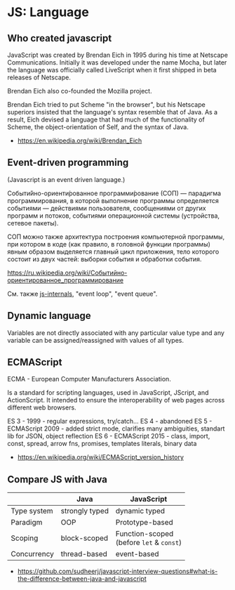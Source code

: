 # JS: Language

## Who created javascript

JavaScript was created by Brendan Eich in 1995 during his time at Netscape Communications. Initially it was developed under the name Mocha, but later the language was officially called LiveScript when it first shipped in beta releases of Netscape.

Brendan Eich also co-founded the Mozilla project.

Brendan Eich tried to put Scheme "in the browser", but his Netscape superiors insisted that the language's syntax resemble that of Java. As a result, Eich devised a language that had much of the functionality of Scheme, the object-orientation of Self, and the syntax of Java.

- https://en.wikipedia.org/wiki/Brendan_Eich

## Event-driven programming

(Javascript is an event driven language.)

Событи́йно-ориенти́рованное программи́рование (СОП) — парадигма программирования, в которой выполнение программы определяется событиями — действиями пользователя, сообщениями от других программ и потоков, событиями операционной системы (устройства, сетевое пакеты).

СОП можно также архитектура построения компьютерной программы, при котором в коде (как правило, в головной функции программы) явным образом выделяется главный цикл приложения, тело которого состоит из двух частей: выборки события и обработки события.

https://ru.wikipedia.org/wiki/Событийно-ориентированное_программирование

См. также [js-internals](./js-internals.md), "event loop", "event queue".
## Dynamic language

Variables are not directly associated with any particular value type and any variable can be assigned/reassigned with values of all types.
## ECMAScript

ECMA - European Computer Manufacturers Association.

Is a standard for scripting languages, used in JavaScript, JScript, and ActionScript. It intended to ensure the interoperability of web pages across different web browsers.

ES 3 - 1999 - regular expressions, try/catch...
ES 4 - abandoned
ES 5 - ECMAScript 2009 - added strict mode, clarifies many ambiguities, standart lib for JSON, object reflection
ES 6 - ECMAScript 2015 - class, import, const, spread, arrow fns, promises, templates literals, binary data

- https://en.wikipedia.org/wiki/ECMAScript_version_history
## Compare JS with Java

|		       | Java             | JavaScript      |
|--------------|------------------|-----------------|
| Type system  | strongly typed   | dynamic typed   |
| Paradigm     | OOP              | Prototype-based |
| Scoping      | block-scoped     | Function-scoped <br /> (before `let` & `const`) |
| Concurrency  | thread-based     | event-based     |

- https://github.com/sudheerj/javascript-interview-questions#what-is-the-difference-between-java-and-javascript
